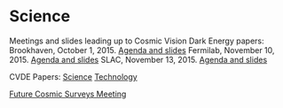 # Science
Meetings and slides leading up to Cosmic Vision Dark Energy papers:
Brookhaven, October 1, 2015. [Agenda and slides](https://indico.bnl.gov/categoryDisplay.py?categId=124)
Fermilab, November 10, 2015. [Agenda and slides](https://indico.fnal.gov/conferenceOtherViews.py?view=standard&confId=10639)
SLAC, November 13, 2015. [Agenda and slides](https://indico.fnal.gov/conferenceDisplay.py?confId=10842)

CVDE Papers:
[Science](https://arxiv.org/pdf/1604.07626.pdf)
[Technology](https://arxiv.org/abs/1604.07821)

[Future Cosmic Surveys Meeting](https://kicp-workshops.uchicago.edu/FutureSurveys/index.php)
